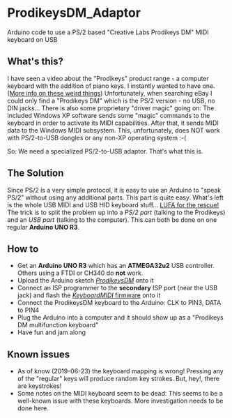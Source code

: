 # ProdikeysDM_Adaptor
Arduino code to use a PS/2 based "Creative Labs Prodikeys DM" MIDI keyboard on USB

## What's this?
I have seen a video about the "Prodikeys" product range - a computer keyboard with the addition of piano keys. I instantly wanted to have one.
([More info on these weird things](http://prodikeys.princefolk.co.uk))
Unfortunately, when searching eBay I could only find a "Prodikeys DM" which is the PS/2 version - no USB, no DIN jacks...
There is also some proprietary "driver magic" going on: The included Windows XP software sends some "magic" commands to the keyboard in order to activate its MIDI capabilities. After that, it sends MIDI data to the Windows MIDI subsystem. This, unfortunately, does NOT work with PS/2-to-USB dongles or any non-XP operating system :-(

So: We need a specialized PS/2-to-USB adaptor. That's what this is.

## The Solution
Since PS/2 is a very simple protocol, it is easy to use an Arduino to "speak PS/2" without using any additional parts. This part is quite easy.
What's left is the whole USB MIDI and USB HID keyboard stuff...
[LUFA for the rescue!](http://www.lufa-lib.org)
The trick is to split the problem up into a *PS/2 part* (talking to the Prodikeys) and an *USB part* (talking to the computer). This can both be done on one regular **Arduino UNO R3**.

## How to
* Get an **Arduino UNO R3** which has an **ATMEGA32u2** USB controller. Others using a FTDI or CH340 do **not** work.
* Upload the Arduino sketch [*ProdikeysDM*](https://github.com/hotkeymuc/ProdikeysDM_Adaptor/PS2-Part__Arduino_Sketch_for_ATMEGA328P) onto it
* Connect an ISP programmer to the **secondary** ISP port (near the USB jack) and flash the [*KeyboardMIDI* firmware](https://github.com/hotkeymuc/ProdikeysDM_Adaptor/USB-Part__Firmware_for_ATMEGA32U2) onto it
* Connect the ProdikeysDM keyboard to the Arduino: CLK to PIN3, DATA to PIN4
* Plug the Arduino into a computer and it should show up as a "Prodikeys DM multifunction keyboard"
* Have fun and jam along

## Known issues
* As of know (2019-06-23) the keyboard mapping is wrong! Pressing any of the "regular" keys will produce random key strokes. But, hey!, there are keystrokes!
* Some notes on the MIDI keyboard seem to be dead. This seems to be a well-known issue with these keyboards. More investigation needs to be done here.